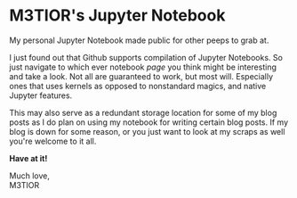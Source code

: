 # M3TIOR's Jupyter Notebook
My personal Jupyter Notebook made public for other peeps to grab at.

I just found out that Github supports compilation of
Jupyter Notebooks. So just navigate to which ever notebook *page* you think
might be interesting and take a look. Not all are guaranteed to work, but most
will. Especially ones that uses kernels as opposed to nonstandard magics,
and native Jupyter features.

This may also serve as a redundant storage location for some of my blog
posts as I do plan on using my notebook for writing certain blog posts.
If my blog is down for some reason, or you just want to look at my scraps
as well you're welcome to it all.

**Have at it!**

Much love,<br/>
M3TIOR
